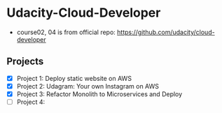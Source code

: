 # Udacity-Cloud-Developer
* course02, 04 is from official repo: https://github.com/udacity/cloud-developer

## Projects

* [x] Project 1: Deploy static website on AWS
* [x] Project 2: Udagram: Your own Instagram on AWS
* [x] Project 3: Refactor Monolith to Microservices and Deploy 
* [ ] Project 4: 
